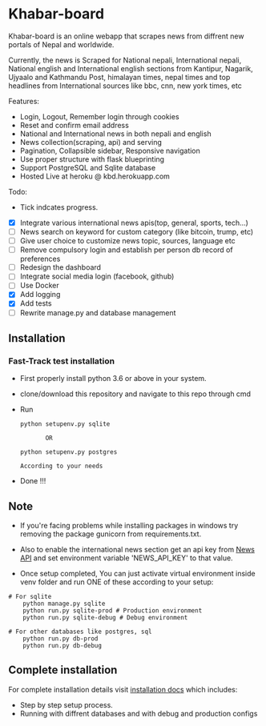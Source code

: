 # Khabar-board
Khabar-board is an online webapp that scrapes news from diffrent new portals of Nepal and worldwide.

Currently, the news is Scraped for National nepali,
International nepali, National english and International english sections from Kantipur, Nagarik, Ujyaalo and Kathmandu Post, himalayan times, nepal times and top headlines from International sources like bbc, cnn, new york times, etc

Features:

* Login, Logout, Remember login through cookies
* Reset and confirm email address
* National and International news in both nepali and english
* News collection(scraping, api) and serving
* Pagination, Collapsible sidebar, Responsive navigation
* Use proper structure with flask blueprinting
* Support PostgreSQL and Sqlite database
* Hosted Live at heroku @ kbd.herokuapp.com

Todo:
* Tick indcates progress.
- [x] Integrate various international news apis(top, general, sports, tech...)
- [ ] News search on keyword for custom category (like bitcoin, trump, etc)
- [ ] Give user choice to customize news topic, sources, language etc
- [ ] Remove compulsory login and establish per person db record of preferences
- [ ] Redesign the dashboard
- [ ] Integrate social media login (facebook, github)
- [ ] Use Docker
- [x] Add logging
- [x] Add tests
- [ ] Rewrite manage.py and database management

## Installation

### Fast-Track test installation
* First properly install python 3.6 or above in your system.
* clone/download this repository and navigate to this repo through cmd
* Run

      python setupenv.py sqlite

             OR

      python setupenv.py postgres

      According to your needs

* Done !!!

## Note
* If you're facing problems while installing packages in windows try removing the package gunicorn from requirements.txt.

* Also to enable the international news section get an api key from [News API](https://newsapi.org/register) and set environment variable 'NEWS_API_KEY' to that value.

- Once setup completed, You can just activate virtual environment inside venv folder and run ONE of these according to your setup:

```
# For sqlite
    python manage.py sqlite
    python run.py sqlite-prod # Production environment
    python run.py sqlite-debug # Debug environment

# For other databases like postgres, sql
    python run.py db-prod
    python run.py db-debug
```

## Complete installation
For complete installation details visit [installation docs](docs/manual_install.md) which includes:

* Step by step setup process.
* Running with diffrent databases and with debug and production configs
